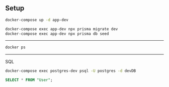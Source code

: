 ## Setup

```bash
docker-compose up -d app-dev
```
```bash
docker-compose exec app-dev npx prisma migrate dev
docker-compose exec app-dev npx prisma db seed
```

---

```bash
docker ps
```

---

SQL
```bash
docker-compose exec postgres-dev psql -U postgres -d devDB
```
```sql
SELECT * FROM "User";
```
